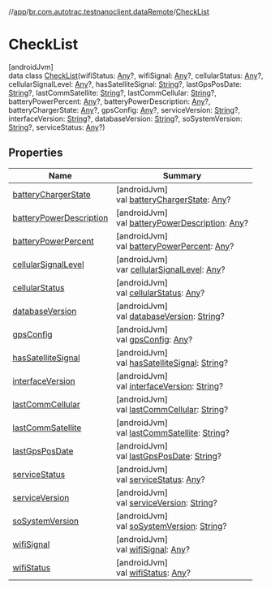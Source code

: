 //[app](../../../index.md)/[br.com.autotrac.testnanoclient.dataRemote](../index.md)/[CheckList](index.md)

# CheckList

[androidJvm]\
data class [CheckList](index.md)(wifiStatus: [Any](https://kotlinlang.org/api/latest/jvm/stdlib/kotlin/-any/index.html)?, wifiSignal: [Any](https://kotlinlang.org/api/latest/jvm/stdlib/kotlin/-any/index.html)?, cellularStatus: [Any](https://kotlinlang.org/api/latest/jvm/stdlib/kotlin/-any/index.html)?, cellularSignalLevel: [Any](https://kotlinlang.org/api/latest/jvm/stdlib/kotlin/-any/index.html)?, hasSatelliteSignal: [String](https://kotlinlang.org/api/latest/jvm/stdlib/kotlin/-string/index.html)?, lastGpsPosDate: [String](https://kotlinlang.org/api/latest/jvm/stdlib/kotlin/-string/index.html)?, lastCommSatellite: [String](https://kotlinlang.org/api/latest/jvm/stdlib/kotlin/-string/index.html)?, lastCommCellular: [String](https://kotlinlang.org/api/latest/jvm/stdlib/kotlin/-string/index.html)?, batteryPowerPercent: [Any](https://kotlinlang.org/api/latest/jvm/stdlib/kotlin/-any/index.html)?, batteryPowerDescription: [Any](https://kotlinlang.org/api/latest/jvm/stdlib/kotlin/-any/index.html)?, batteryChargerState: [Any](https://kotlinlang.org/api/latest/jvm/stdlib/kotlin/-any/index.html)?, gpsConfig: [Any](https://kotlinlang.org/api/latest/jvm/stdlib/kotlin/-any/index.html)?, serviceVersion: [String](https://kotlinlang.org/api/latest/jvm/stdlib/kotlin/-string/index.html)?, interfaceVersion: [String](https://kotlinlang.org/api/latest/jvm/stdlib/kotlin/-string/index.html)?, databaseVersion: [String](https://kotlinlang.org/api/latest/jvm/stdlib/kotlin/-string/index.html)?, soSystemVersion: [String](https://kotlinlang.org/api/latest/jvm/stdlib/kotlin/-string/index.html)?, serviceStatus: [Any](https://kotlinlang.org/api/latest/jvm/stdlib/kotlin/-any/index.html)?)

## Properties

| Name | Summary |
|---|---|
| [batteryChargerState](battery-charger-state.md) | [androidJvm]<br>val [batteryChargerState](battery-charger-state.md): [Any](https://kotlinlang.org/api/latest/jvm/stdlib/kotlin/-any/index.html)? |
| [batteryPowerDescription](battery-power-description.md) | [androidJvm]<br>val [batteryPowerDescription](battery-power-description.md): [Any](https://kotlinlang.org/api/latest/jvm/stdlib/kotlin/-any/index.html)? |
| [batteryPowerPercent](battery-power-percent.md) | [androidJvm]<br>val [batteryPowerPercent](battery-power-percent.md): [Any](https://kotlinlang.org/api/latest/jvm/stdlib/kotlin/-any/index.html)? |
| [cellularSignalLevel](cellular-signal-level.md) | [androidJvm]<br>var [cellularSignalLevel](cellular-signal-level.md): [Any](https://kotlinlang.org/api/latest/jvm/stdlib/kotlin/-any/index.html)? |
| [cellularStatus](cellular-status.md) | [androidJvm]<br>val [cellularStatus](cellular-status.md): [Any](https://kotlinlang.org/api/latest/jvm/stdlib/kotlin/-any/index.html)? |
| [databaseVersion](database-version.md) | [androidJvm]<br>val [databaseVersion](database-version.md): [String](https://kotlinlang.org/api/latest/jvm/stdlib/kotlin/-string/index.html)? |
| [gpsConfig](gps-config.md) | [androidJvm]<br>val [gpsConfig](gps-config.md): [Any](https://kotlinlang.org/api/latest/jvm/stdlib/kotlin/-any/index.html)? |
| [hasSatelliteSignal](has-satellite-signal.md) | [androidJvm]<br>val [hasSatelliteSignal](has-satellite-signal.md): [String](https://kotlinlang.org/api/latest/jvm/stdlib/kotlin/-string/index.html)? |
| [interfaceVersion](interface-version.md) | [androidJvm]<br>val [interfaceVersion](interface-version.md): [String](https://kotlinlang.org/api/latest/jvm/stdlib/kotlin/-string/index.html)? |
| [lastCommCellular](last-comm-cellular.md) | [androidJvm]<br>val [lastCommCellular](last-comm-cellular.md): [String](https://kotlinlang.org/api/latest/jvm/stdlib/kotlin/-string/index.html)? |
| [lastCommSatellite](last-comm-satellite.md) | [androidJvm]<br>val [lastCommSatellite](last-comm-satellite.md): [String](https://kotlinlang.org/api/latest/jvm/stdlib/kotlin/-string/index.html)? |
| [lastGpsPosDate](last-gps-pos-date.md) | [androidJvm]<br>val [lastGpsPosDate](last-gps-pos-date.md): [String](https://kotlinlang.org/api/latest/jvm/stdlib/kotlin/-string/index.html)? |
| [serviceStatus](service-status.md) | [androidJvm]<br>val [serviceStatus](service-status.md): [Any](https://kotlinlang.org/api/latest/jvm/stdlib/kotlin/-any/index.html)? |
| [serviceVersion](service-version.md) | [androidJvm]<br>val [serviceVersion](service-version.md): [String](https://kotlinlang.org/api/latest/jvm/stdlib/kotlin/-string/index.html)? |
| [soSystemVersion](so-system-version.md) | [androidJvm]<br>val [soSystemVersion](so-system-version.md): [String](https://kotlinlang.org/api/latest/jvm/stdlib/kotlin/-string/index.html)? |
| [wifiSignal](wifi-signal.md) | [androidJvm]<br>val [wifiSignal](wifi-signal.md): [Any](https://kotlinlang.org/api/latest/jvm/stdlib/kotlin/-any/index.html)? |
| [wifiStatus](wifi-status.md) | [androidJvm]<br>val [wifiStatus](wifi-status.md): [Any](https://kotlinlang.org/api/latest/jvm/stdlib/kotlin/-any/index.html)? |
